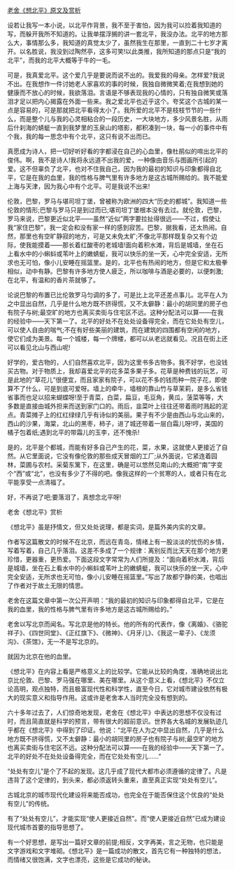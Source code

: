 [老舍《想北平》原文及赏析](https://www.vrrw.net/wx/9043.html)

设若让我写一本小说，以北平作背景，我不至于害怕，因为我可以捡着我知道的写，而躲开我所不知道的。让我单摆浮搁的讲一套北平，我没办法。北平的地方那么大，事情那么多，我知道的真觉太少了，虽然我生在那里，一直到二十七岁才离开。以名胜说，我没到过陶然亭，这多可笑!以此类推，我所知道的那点只是“我的北平”，而我的北平大概等于牛的一毛。

可是，我真爱北平。这个爱几乎是要说而说不出的。我爱我的母亲。怎样爱?我说不出。在我想作一件讨她老人家喜欢的事的时候，我独自微微笑着;在我想到她的健康而不放心的时候，我欲落泪。言语是不够表现我的心情的，只有独自微笑或落泪才足以把内心揭露在外面一些来。我之爱北平也近乎这个。夸奖这个古城的某一点是容易的，可是那就把北平看得太小了。我所爱的北平不是枝枝节节的一些什么，而是整个儿与我的心灵相粘合的一段历史，一大块地方，多少风景名胜，从雨后什刹海的蜻蜓一直到我梦里的玉泉山的塔影，都积凑到一块，每一小的事件中有个我，我的每一思念中有个北平，这只有说不出而已。



真愿成为诗人，把一切好听好看的字都浸在自己的心血里，像杜鹃似的啼出北平的俊伟。啊，我不是诗人!我将永远道不出我的爱，一种像由音乐与图画所引起的爱。这不但辜负了北平，也对不住我自己，因为我的最初的知识与印象都得自北平，它是在我的血里，我的性格与脾气里有许多地方是这古城所赐给的。我不能爱上海与天津，因为我心中有个北平。可是我说不出来!

伦敦，巴黎，罗马与堪司坦丁堡，曾被称为欧洲的四大“历史的都城”。我知道一些伦敦的情形;巴黎与罗马只是到过而已;堪司坦丁堡根本没有去过。就伦敦，巴黎，罗马来说，巴黎更近似北平——虽然“近似”两字要拉扯得很远——不过，假使让我“家住巴黎”，我一定会和没有家一样的感到寂苦。巴黎，据我看，还太热闹。自然，那里也有空旷静寂的地方，可是又未免太旷;不像北平那样既复杂又有个边际，使我能摸着——那长着红酸枣的老城墙!面向着积水滩，背后是城墙，坐在石上看水中的小蝌蚪或苇叶上的嫩蜻蜓，我可以快乐的坐一天，心中完全安适，无所求也无可怕，像小儿安睡在摇篮里。是的，北平也有热闹的地方，但是它和太极拳相似，动中有静。巴黎有许多地方使人疲乏，所以咖啡与酒是必要的，以便刺激;在北平，有温和的香片茶就够了。

论说巴黎的布置已比伦敦罗马匀调的多了，可是比上北平还差点事儿。北平在人为之中显出自然，几乎是什么地方既不挤得慌，又不太僻静：最小的胡同里的房子也有院子与树;最空旷的地方也离买卖街与住宅区不远。这种分配法可以算——在我的经验中——天下第一了。北平的好处不在处处设备得完全，而在它处处有空儿，可以使人自由的喘气;不在有好些美丽的建筑，而在建筑的四围都有空闲的地方，使它们成为美景。每一个城楼，每一个牌楼，都可以从老远就看见。况且在街上还可以看见北山与西山呢!

好学的，爱古物的，人们自然喜欢北平，因为这里书多古物多。我不好学，也没钱买古物。对于物质上，我却喜爱北平的花多菜多果子多。花草是种费钱的玩艺，可是此地的“草花儿”很便宜，而且家家有院子，可以花不多的钱而种一院子花，即使算不了什么，可是到底可爱呀。墙上的牵牛，墙根的靠山竹与草茉莉，是多么省钱省事而也足以招来蝴蝶呀!至于青菜，白菜，扁豆，毛豆角，黄瓜，菠菜等等，大多数是直接由城外担来而送到家门口的。雨后，韭菜叶上往往还带着雨时溅起的泥点。青菜摊子上的红红绿绿几乎有诗似的美丽。果子有不少是由西山与北山来的，西山的沙果，海棠，北山的黑枣，柿子，进了城还带着一层白霜儿呀!哼，美国的橘子包着纸;遇到北平的带霜儿的玉李，还不愧杀!

是的，北平是个都城，而能有好多自己产生的花，菜，水果，这就使人更接近了自然。从它里面说，它没有像伦敦的那些成天冒烟的工厂;从外面说，它紧连着园林，菜圃与农村。采菊东篱下，在这里，确是可以悠然见南山的;大概把“南”字变个“西”或“北”，也没有多少了不得的吧。像我这样的一个贫寒的人，或者只有在北平能享受一点清福了。

好，不再说了吧;要落泪了，真想念北平呀!

老舍《想北平》赏析

《想北平》虽是抒情文，但又处处说理，都是实词，是篇外美内实的文章。

作者写这篇散文的时候不在北京，而远在青岛，情绪上有一股淡淡的忧伤的乡情，写着写着，自己几乎落泪。这差不多成了一个规律：离别反而比天天在那个地方更珍惜，更器重，更热爱。下面这段文字常常为人们所提及：“面向着积水滩，背后是城墙，坐在石上看水中的小蝌蚪或苇叶上的嫩蜻蜓，我可以快乐的坐一天，心中完全安适，无所求也无可怕，像小儿安睡在摇篮里。”写出了故都宁静的美，也唱出了作者对于故土无限的情思。

老舍在这篇文章中第一次公开声明：“我的最初的知识与印象都得自北平，它是在我的血里，我的性格与脾气里有许多地方是这古城所赐给的。”

老舍以写北京而闻名。写北京是他的特长。他的所有的代表作，像《离婚》、《骆驼祥子》、《四世同堂》、《正红旗下》、《微神》、《月牙儿》、《我这一辈子》、《龙须沟》、《茶馆》，无一不是写北京的。

就因为北京在他的血里。

《想北平》在内容上看是严格意义上的比较学。它能从比较的角度，准确地说出北京比伦敦、巴黎、罗马强在哪里、美在哪里。从这个意义上看，《想北平》不仅立论高明，观点独特，而且极富现代性和科学性，直至今日，它对城市建设依然有极大的现实意义和指导作用。这或许是老舍本人当时完全没有想到的。

六十多年过去了，人们惊奇地发现，老舍在《想北平》中表达的思想不仅没有过时，而且简直就是科学的预言，带有很大的超前意识。世界各大名城的发展轨迹几乎都在《想北平》中得到了印证。他说：“北平在人为之中显出自然，几乎是什么地方既不挤得慌，又不太僻静：最小的胡同里的房子也有院子与树;最空旷的地方也离买卖街与住宅区不远。这种分配法可以算——在我的经验中——天下第一了。北平的好处不在处处设备得完全，而在它处处有空儿……”

“处处有空儿”是个了不起的发现。这几乎成了现代大都市必须遵循的定律了。凡是违背了这个定律的，到头来，都必须返转头重来，直至真正实现“处处有空儿”。

古城北京的城市现代化建设将来能否成功，也完全在于能否保住这个优良的“处处有空儿”的传统。

有了“处处有空儿”，才能实现“使人更接近自然”。而“使人更接近自然”已成为建设现代城市首要的指导思想了。

有一个好思想，是写出一篇好文章的前提;相反，文字再美，言之无物，也只能是文字游戏和文字堆砌。《想北平》是一篇成功的散文，首先它有一种独特的想法，而情绪又很饱满，文字也漂亮，这些是它成功的秘诀。

